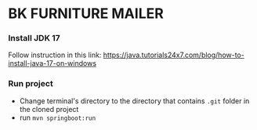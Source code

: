 # BK FURNITURE MAILER
### Install JDK 17
Follow instruction in this link: https://java.tutorials24x7.com/blog/how-to-install-java-17-on-windows
### Run project
  - Change terminal's directory to the directory that contains ```.git``` folder in the cloned project 
  - run ```mvn springboot:run```
